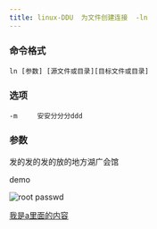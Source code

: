 ```yaml
---
title: linux-DDU  为文件创建连接  -ln
---
```

### 命令格式

```
ln [参数] [源文件或目录][目标文件或目录]
```

### 选项

```
-m     安安分分分ddd
```

### 参数

发的发的发的放的地方湖广会馆

demo



![root passwd](/img/linux_command01_2017_1224/linux_00/root_passwd.png "fdfdsfd")



 [我是a里面的内容](http://example.com/ "这里是title")





























